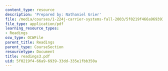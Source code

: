 ```yaml
---
content_type: resource
description: 'Prepared by: Nathaniel Grier'
file: /media/courses/1-224j-carrier-systems-fall-2003/5f0219f466a9693933dd335e1fbb350a_readings3.pdf
file_type: application/pdf
learning_resource_types:
- Readings
ocw_type: OCWFile
parent_title: Readings
parent_type: CourseSection
resourcetype: Document
title: readings3.pdf
uid: 5f0219f4-66a9-6939-33dd-335e1fbb350a
---
```

